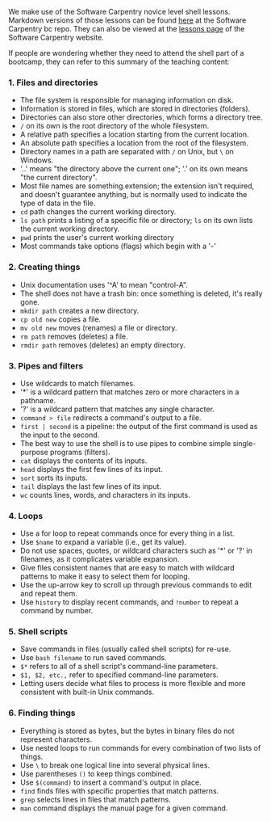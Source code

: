 We make use of the Software Carpentry novice level shell lessons. Markdown versions of those lessons can be found [here](https://github.com/swcarpentry/bc/tree/master/novice/shell) at the Software Carpentry bc repo. They can also be viewed at the [lessons page](http://www.software-carpentry.org/lessons.html) of the Software Carpentry website.  

If people are wondering whether they need to attend the shell part of a bootcamp, they can refer to this summary of the teaching content:

### 1. Files and directories 

* The file system is responsible for managing information on disk.
* Information is stored in files, which are stored in directories (folders).
* Directories can also store other directories, which forms a directory tree.
* `/` on its own is the root directory of the whole filesystem.
* A relative path specifies a location starting from the current location.
* An absolute path specifies a location from the root of the filesystem.
* Directory names in a path are separated with `/` on Unix, but `\` on Windows.
* '..' means "the directory above the current one"; '.' on its own means "the current directory".
* Most file names are something.extension; the extension isn't required, and doesn't 
  guarantee anything, but is normally used to indicate the type of data in the file.
* `cd` path changes the current working directory.
* `ls path` prints a listing of a specific file or directory; `ls` on its own lists the 
  current working directory.
* `pwd` prints the user's current working directory
* Most commands take options (flags) which begin with a '-'


### 2. Creating things 

* Unix documentation uses '^A' to mean "control-A".
* The shell does not have a trash bin: once something is deleted, it's really gone.
* `mkdir path` creates a new directory.
* `cp old new` copies a file.
* `mv old new` moves (renames) a file or directory.
* `rm path` removes (deletes) a file.
* `rmdir path` removes (deletes) an empty directory.


### 3. Pipes and filters 

* Use wildcards to match filenames.
* '*' is a wildcard pattern that matches zero or more characters in a pathname.
* '?' is a wildcard pattern that matches any single character.
* `command > file` redirects a command's output to a file.
* `first | second` is a pipeline: the output of the first command is used as the input to
  the second.
* The best way to use the shell is to use pipes to combine simple single-purpose programs 
  (filters).
* `cat` displays the contents of its inputs.
* `head` displays the first few lines of its input.
* `sort` sorts its inputs.
* `tail` displays the last few lines of its input.
* `wc` counts lines, words, and characters in its inputs.


### 4. Loops 

* Use a for loop to repeat commands once for every thing in a list.
* Use `$name` to expand a variable (i.e., get its value).
* Do not use spaces, quotes, or wildcard characters such as '*' or '?' in filenames, as 
  it complicates variable expansion.
* Give files consistent names that are easy to match with wildcard patterns to make it 
  easy to select them for looping.
* Use the up-arrow key to scroll up through previous commands to edit and repeat them.
* Use `history` to display recent commands, and `!number` to repeat a command by number.


### 5. Shell scripts  

* Save commands in files (usually called shell scripts) for re-use.
* Use `bash filename` to run saved commands.
* `$*` refers to all of a shell script's command-line parameters.
* `$1, $2, etc.,` refer to specified command-line parameters.
* Letting users decide what files to process is more flexible and more consistent with 
  built-in Unix commands.


### 6. Finding things

* Everything is stored as bytes, but the bytes in binary files do not represent characters.
* Use nested loops to run commands for every combination of two lists of things.
* Use `\` to break one logical line into several physical lines.
* Use parentheses `()` to keep things combined.
* Use `$(command)` to insert a command's output in place.
* `find` finds files with specific properties that match patterns.
* `grep` selects lines in files that match patterns.
* `man` command displays the manual page for a given command.
